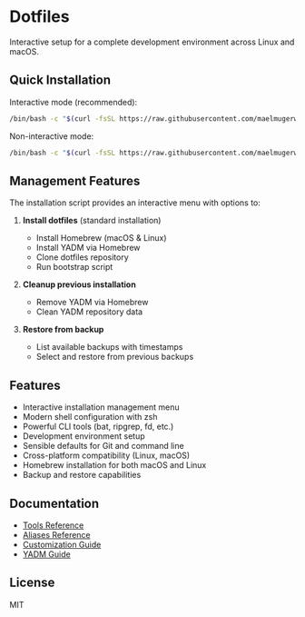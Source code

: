 # Dotfiles

Interactive setup for a complete development environment across Linux and macOS.

## Quick Installation

Interactive mode (recommended):
```bash
/bin/bash -c "$(curl -fsSL https://raw.githubusercontent.com/maelmugerwa/.dotfiles/main/.config/install.sh)"
```

Non-interactive mode:
```bash
/bin/bash -c "$(curl -fsSL https://raw.githubusercontent.com/maelmugerwa/.dotfiles/main/.config/install.sh)" -- --non-interactive
```

## Management Features

The installation script provides an interactive menu with options to:

1. **Install dotfiles** (standard installation)
   - Install Homebrew (macOS & Linux)
   - Install YADM via Homebrew
   - Clone dotfiles repository
   - Run bootstrap script

2. **Cleanup previous installation**
   - Remove YADM via Homebrew
   - Clean YADM repository data

3. **Restore from backup**
   - List available backups with timestamps
   - Select and restore from previous backups

## Features

- Interactive installation management menu
- Modern shell configuration with zsh
- Powerful CLI tools (bat, ripgrep, fd, etc.)
- Development environment setup
- Sensible defaults for Git and command line
- Cross-platform compatibility (Linux, macOS)
- Homebrew installation for both macOS and Linux
- Backup and restore capabilities

## Documentation

- [Tools Reference](.config/docs/TOOLS.md)
- [Aliases Reference](.config/docs/ALIASES.md)
- [Customization Guide](.config/docs/EXTENDING.md)
- [YADM Guide](.config/docs/YADM.md)

## License

MIT
